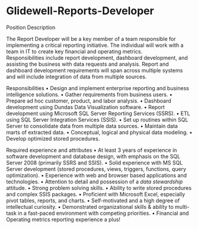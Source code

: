 Glidewell-Reports-Developer
===========================

Position Description   

The Report Developer will be a key member of a team responsible for implementing a critical reporting initiative. The individual will work with a team in IT to create key financial and operating metrics.   
Responsibilities include report development, dashboard development, and assisting the business with data requests and analysis. 
Report and dashboard development requirements will span across multiple systems and will include integration of data from multiple sources.   

Responsibilities 
•	Design and implement enterprise reporting and business intelligence solutions. 
•	Gather requirements from business users. •	Prepare ad hoc customer, product, and labor analysis. 
•	Dashboard development using Dundas Data Visualization software. 
•	Report development using Microsoft SQL Server Reporting Services (SSRS). 
•	ETL using SQL Server Integration Services (SSIS). 
•	Set up routines within SQL Server to consolidate data from multiple data sources. 
•	Maintain data marts of extracted data. 
•	Conceptual, logical and physical data modeling. 
•	Develop optimized stored procedures.  

Required experience and attributes 
•	At least 3 years of experience in software development and database design, with emphasis on the SQL Server 2008 (primarily SSRS and SSIS). 
•	Solid experience with MS SQL Server development (stored procedures, views, triggers, functions, query optimization). 
•	Experience with web and browser based applications and technologies. 
•	Attention to detail and possession of a *data stewardship* attitude. 
•	Strong problem solving skills. 
•	Ability to write stored procedures and complex SSIS packages. 
•	Proficient with Microsoft Excel, especially pivot tables, reports, and charts. 
•	Self-motivated and a high degree of intellectual curiosity. 
•	Demonstrated organizational skills &amp; ability to multi-task in a fast-paced environment with competing priorities. 
•	Financial and Operating metrics reporting experience a plus! 
